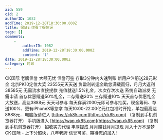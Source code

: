 ```yaml
---
aid: 559
cid: 2
authorID: 1082
addTime: 2019-12-28T18:30:00.000Z
title: 保证让你看了很惊讶
tags: []
comments:
    -
        authorID: 1082
        addTime: 2019-12-28T18:30:00.000Z
        content: '1'
date: 2019-12-28T18:30:00.000Z
category: 时政
---
```


CK国际 老牌信誉 大额无忧 信誉可鉴 存取3分钟内火速到账 新用户注册送28元彩金 北京PK10定位大奖 23555元天天送 负盈利转运金助您满载而归，月月大返利38585元 无需流水直接提款 充值就送1.5%礼金，次次存次次送 系统自动派发 无需申请 首存优惠赠送50%礼金，二存赠送30% 三存赠送10% 天天首存优惠礼金大放送，高达3888元 天天可参与 每天存满2000元即可参与抽奖，现金筹码、存送100%、更有iPhoneX等您拿 每天10:00-22:00亿元红包准时开抢，单包最高达8888元... 电脑版请进入 [https://ck85.com](https://ck85.com) （复制到手机浏览器打开） 手机版进入 [https://wap.ck85.com](https://wap.ck85.com) （复制到手机浏览器打开） 招收实力代理 丰厚提成 月月赚钱月月提现 月入十万不是梦 CK·国际 - 上下分超快，八年老牌 信誉可鉴，期待您的加入!
